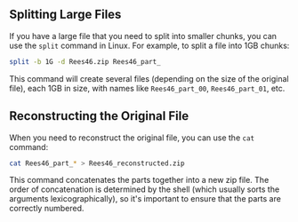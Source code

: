 ## Splitting Large Files

If you have a large file that you need to split into smaller chunks, you can use the `split` command in Linux. For example, to split a file into 1GB chunks:

```bash
split -b 1G -d Rees46.zip Rees46_part_
```

This command will create several files (depending on the size of the original file), each 1GB in size, with names like `Rees46_part_00`, `Rees46_part_01`, etc.

## Reconstructing the Original File

When you need to reconstruct the original file, you can use the `cat` command:

```bash
cat Rees46_part_* > Rees46_reconstructed.zip
```

This command concatenates the parts together into a new zip file. The order of concatenation is determined by the shell (which usually sorts the arguments lexicographically), so it's important to ensure that the parts are correctly numbered.